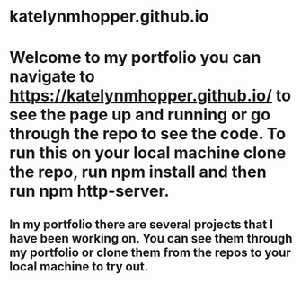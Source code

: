 # katelynmhopper.github.io
# Welcome to my portfolio you can navigate to https://katelynmhopper.github.io/ to see the page up and running or go through the repo to see the code. To run this on your local machine clone the repo, run npm install and then run npm http-server. 
## In my portfolio there are several projects that I have been working on. You can see them through my portfolio or clone them from the repos to your local machine to try out.
